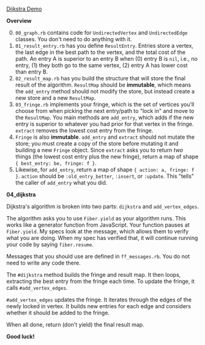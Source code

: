 [Dijkstra Demo](https://ruggeri.github.io/dijkstra-demo/)

**Overview**

0. `00_graph.rb` contains code for `UndirectedVertex` and
   `UndirectedEdge` classes. You don't need to do anything with it.
1. `01_result_entry.rb` has you define `ResultEntry`. Entries store a
   vertex, the last edge in the best path to the vertex, and the total
   cost of the path. An entry A is superior to an entry B when (0)
   entry B is `nil`, i.e., no entry, (1) they both go to the same
   vertex, (2) entry A has lower cost than entry B.
2. `02_result_map.rb` has you build the structure that will store the
   final result of the algorithm. `ResultMap` should be **immutable**,
   which means the `add_entry` method should not modify the store, but
   instead create a new store and a new `ResultMap`.
3. `03_fringe.rb` implements your fringe, which is the set of vertices
   you'll choose from when picking the next entry/path to "lock in"
   and move to the `ResultMap`. You main methods are `add_entry`,
   which adds if the new entry is superior to whatever you had prior
   for that vertex in the fringe. `extract` removes the lowest cost
   entry from the fringe.
4. `Fringe` is also **immutable**. `add_entry` and `extract` should
   not mutate the store; you must create a copy of the store before
   mutating it and building a new `Fringe` object. Since `extract`
   asks you to return *two* things (the lowest cost entry plus the new
   fringe), return a map of shape `{ best_entry: be, fringe: f }`.
5. Likewise, for `add_entry`, return a map of shape `{ action: a,
   fringe: f }`. `action` should be `:old_entry_better`, `:insert`, or
   `:update`. This "tells" the caller of `add_entry` what you did.

**04_dijkstra**

Dijkstra's algorithm is broken into two parts: `dijkstra` and
`add_vertex_edges`.

The algorithm asks you to use `Fiber.yield` as your algorithm
runs. This works like a generator function from JavaScript. Your
function pauses at `Fiber.yield`. My specs look at the message, which
allows them to verify what you are doing. When my spec has verified
that, it will continue running your code by saying `fiber.resume`.

Messages that you should use are defined in `ff_messages.rb`. You do
not need to write any code there.

The `#dijkstra` method builds the fringe and result map. It then
loops, extracting the best entry from the fringe each time. To update
the fringe, it calls `#add_vertex_edges`.

`#add_vertex_edges` updates the fringe. It iterates through the edges
of the newly locked in vertex. It builds new entries for each edge and
considers whether it should be added to the fringe.

When all done, return (don't yield) the final result map.

**Good luck!**
